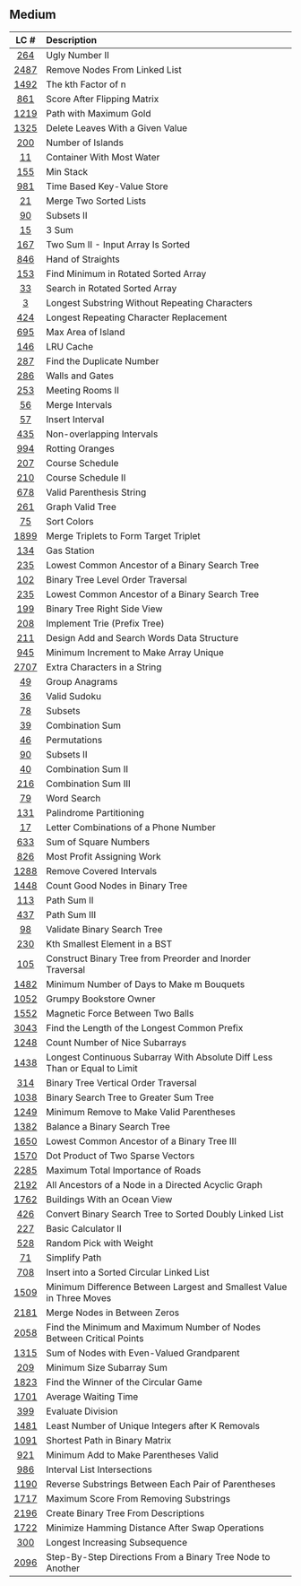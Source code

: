 ## Medium
|LC #|Description|
|:-:|:-|
|[264](https://leetcode.com/problems/ugly-number-ii/)| Ugly Number II|
|[2487](https://leetcode.com/problems/remove-nodes-from-linked-list/)| Remove Nodes From Linked List|
|[1492](https://leetcode.com/problems/the-kth-factor-of-n/)|   The kth Factor of n |
|[861](https://leetcode.com/problems/score-after-flipping-matrix/)|   Score After Flipping Matrix |
|[1219](https://leetcode.com/problems/path-with-maximum-gold/)|   Path with Maximum Gold |
|[1325](https://leetcode.com/problems/delete-leaves-with-a-given-value/)|   Delete Leaves With a Given Value |
|[200](https://leetcode.com/problems/number-of-islands/)|   Number of Islands |
|[11](https://leetcode.com/problems/container-with-most-water/)|   Container With Most Water |
|[155](https://leetcode.com/problems/min-stack/)|   Min Stack |
|[981](https://leetcode.com/problems/time-based-key-value-store/)|   Time Based Key-Value Store |
|[21](https://leetcode.com/problems/merge-two-sorted-lists/)|   Merge Two Sorted Lists |
|[90](https://leetcode.com/problems/subsets-ii/)|   Subsets II |
|[15](https://leetcode.com/problems/3sum/)|   3 Sum |
|[167](https://leetcode.com/problems/two-sum-ii-input-array-is-sorted/)|   Two Sum II - Input Array Is Sorted |
|[846](https://leetcode.com/problems/hand-of-straights/)|   Hand of Straights |
|[153](https://leetcode.com/problems/find-minimum-in-rotated-sorted-array/)|   Find Minimum in Rotated Sorted Array |
|[33](https://leetcode.com/problems/search-in-rotated-sorted-array/)|   Search in Rotated Sorted Array |
|[3](https://leetcode.com/problems/longest-substring-without-repeating-characters/)|   Longest Substring Without Repeating Characters |
|[424](https://leetcode.com/problems/longest-repeating-character-replacement/)|   Longest Repeating Character Replacement |
|[695](https://leetcode.com/problems/max-area-of-island/)|  Max Area of Island |
|[146](https://leetcode.com/problems/lru-cache/)|  LRU Cache |
|[287](https://leetcode.com/problems/find-the-duplicate-number/)|  Find the Duplicate Number |
|[286](https://leetcode.com/problems/walls-and-gates/)|  Walls and Gates |
|[253](https://leetcode.com/problems/meeting-rooms-ii/)|  Meeting Rooms II |
|[56](https://leetcode.com/problems/merge-intervals/)|  Merge Intervals |
|[57](https://leetcode.com/problems/insert-interval/)|  Insert Interval |
|[435](https://leetcode.com/problems/non-overlapping-intervals/)|  Non-overlapping Intervals |
|[994](https://leetcode.com/problems/rotting-oranges/)|  Rotting Oranges |
|[207](https://leetcode.com/problems/course-schedule/)|  Course Schedule |
|[210](https://leetcode.com/problems/course-schedule-ii/)|  Course Schedule II |
|[678](https://leetcode.com/problems/valid-parenthesis-string/)|  Valid Parenthesis String |
|[261](https://leetcode.com/problems/graph-valid-tree/)|  Graph Valid Tree |
|[75](https://leetcode.com/problems/sort-colors/)|  Sort Colors |
|[1899](https://leetcode.com/problems/merge-triplets-to-form-target-triplet/)|  Merge Triplets to Form Target Triplet |
|[134](https://leetcode.com/problems/gas-station/)|  Gas Station |
|[235](https://leetcode.com/problems/lowest-common-ancestor-of-a-binary-search-tree/)|  Lowest Common Ancestor of a Binary Search Tree |
|[102](https://leetcode.com/problems/binary-tree-level-order-traversal/)|  Binary Tree Level Order Traversal |
|[235](https://leetcode.com/problems/lowest-common-ancestor-of-a-binary-search-tree/)|  Lowest Common Ancestor of a Binary Search Tree |
|[199](https://leetcode.com/problems/binary-tree-right-side-view/)|  Binary Tree Right Side View |
|[208](https://leetcode.com/problems/implement-trie-prefix-tree/)|  Implement Trie (Prefix Tree) |
|[211](https://leetcode.com/problems/implement-trie-prefix-tree/)|  Design Add and Search Words Data Structure |
|[945](https://leetcode.com/problems/minimum-increment-to-make-array-unique/)|  Minimum Increment to Make Array Unique |
|[2707](https://leetcode.com/problems/extra-characters-in-a-string/)|  Extra Characters in a String |
|[49](https://leetcode.com/problems/group-anagrams/)|  Group Anagrams |
|[36](https://leetcode.com/problems/valid-sudoku/)|  Valid Sudoku |
|[78](https://leetcode.com/problems/subsets/)|  Subsets |
|[39](https://leetcode.com/problems/combination-sum/)|  Combination Sum |
|[46](https://leetcode.com/problems/permutations/)|  Permutations |
|[90](https://leetcode.com/problems/subsets-ii/)|  Subsets II |
|[40](https://leetcode.com/problems/combination-sum-ii/)|  Combination Sum II |
|[216](https://leetcode.com/problems/combination-sum-iii/)|  Combination Sum III |
|[79](https://leetcode.com/problems/word-search/)|  Word Search |
|[131](https://leetcode.com/problems/palindrome-partitioning/)|  Palindrome Partitioning |
|[17](https://leetcode.com/problems/letter-combinations-of-a-phone-number/)|  Letter Combinations of a Phone Number |
|[633](https://leetcode.com/problems/sum-of-square-numbers/)|  Sum of Square Numbers |
|[826](https://leetcode.com/problems/most-profit-assigning-work)|  Most Profit Assigning Work |
|[1288](https://leetcode.com/problems/remove-covered-intervals/)|  Remove Covered Intervals |
|[1448](https://leetcode.com/problems/count-good-nodes-in-binary-tree/)|  Count Good Nodes in Binary Tree |
|[113](https://leetcode.com/problems/path-sum-ii/)|  Path Sum II |
|[437](https://leetcode.com/problems/path-sum-iii/)|  Path Sum III |
|[98](https://leetcode.com/problems/validate-binary-search-tree/)|  Validate Binary Search Tree |
|[230](https://leetcode.com/problems/kth-smallest-element-in-a-bst/)|  Kth Smallest Element in a BST |
|[105](https://leetcode.com/problems/construct-binary-tree-from-preorder-and-inorder-traversal/)|  Construct Binary Tree from Preorder and Inorder Traversal |
|[1482](https://leetcode.com/problems/minimum-number-of-days-to-make-m-bouquets/)|  Minimum Number of Days to Make m Bouquets |
|[1052](https://leetcode.com/problems/grumpy-bookstore-owner/)|  Grumpy Bookstore Owner |
|[1552](https://leetcode.com/problems/magnetic-force-between-two-balls/)|  Magnetic Force Between Two Balls |
|[3043](https://leetcode.com/problems/find-the-length-of-the-longest-common-prefix/)|  Find the Length of the Longest Common Prefix |
|[1248](https://leetcode.com/problems/count-number-of-nice-subarrays/)|  Count Number of Nice Subarrays |
|[1438](https://leetcode.com/problems/longest-continuous-subarray-with-absolute-diff-less-than-or-equal-to-limit/)|  Longest Continuous Subarray With Absolute Diff Less Than or Equal to Limit |
|[314](https://leetcode.com/problems/binary-tree-vertical-order-traversal/)|  Binary Tree Vertical Order Traversal |
|[1038](https://leetcode.com/problems/binary-search-tree-to-greater-sum-tree/)|  Binary Search Tree to Greater Sum Tree |
|[1249](https://leetcode.com/problems/minimum-remove-to-make-valid-parentheses/)|  Minimum Remove to Make Valid Parentheses |
|[1382](https://leetcode.com/problems/balance-a-binary-search-tree/)|   Balance a Binary Search Tree |
|[1650](https://leetcode.com/problems/lowest-common-ancestor-of-a-binary-tree-iii/)|    Lowest Common Ancestor of a Binary Tree III |
|[1570](https://leetcode.com/problems/dot-product-of-two-sparse-vectors/)|    Dot Product of Two Sparse Vectors |
|[2285](https://leetcode.com/problems/maximum-total-importance-of-roads/)|    Maximum Total Importance of Roads |
|[2192](https://leetcode.com/problems/all-ancestors-of-a-node-in-a-directed-acyclic-graph/)|    All Ancestors of a Node in a Directed Acyclic Graph |
|[1762](https://leetcode.com/problems/buildings-with-an-ocean-view/)|    Buildings With an Ocean View |
|[426](https://leetcode.com/problems/convert-binary-search-tree-to-sorted-doubly-linked-list/)|    Convert Binary Search Tree to Sorted Doubly Linked List |
|[227](https://leetcode.com/problems/basic-calculator-ii/)|    Basic Calculator II |
|[528](https://leetcode.com/problems/random-pick-with-weight/)|    Random Pick with Weight |
|[71](https://leetcode.com/problems/simplify-path/)|    Simplify Path |
|[708](https://leetcode.com/problems/insert-into-a-sorted-circular-linked-list/)|    Insert into a Sorted Circular Linked List |
|[1509](https://leetcode.com/problems/minimum-difference-between-largest-and-smallest-value-in-three-moves)|    Minimum Difference Between Largest and Smallest Value in Three Moves |
|[2181](https://leetcode.com/problems/merge-nodes-in-between-zeros/)|    Merge Nodes in Between Zeros |
|[2058](https://leetcode.com/problems/find-the-minimum-and-maximum-number-of-nodes-between-critical-points/)|    Find the Minimum and Maximum Number of Nodes Between Critical Points |
|[1315](https://leetcode.com/problems/sum-of-nodes-with-even-valued-grandparent/)|    Sum of Nodes with Even-Valued Grandparent |
|[209](https://leetcode.com/problems/minimum-size-subarray-sum/)|    Minimum Size Subarray Sum |
|[1823](https://leetcode.com/problems/find-the-winner-of-the-circular-game/)|    Find the Winner of the Circular Game |
|[1701](https://leetcode.com/problems/average-waiting-time/)|    Average Waiting Time |
|[399](https://leetcode.com/problems/evaluate-division/)|    Evaluate Division |
|[1481](https://leetcode.com/problems/least-number-of-unique-integers-after-k-removals/)|    Least Number of Unique Integers after K Removals |
|[1091](https://leetcode.com/problems/shortest-path-in-binary-matrix/)|    Shortest Path in Binary Matrix |
|[921](https://leetcode.com/problems/minimum-add-to-make-parentheses-valid/)|    Minimum Add to Make Parentheses Valid |
|[986](https://leetcode.com/problems/interval-list-intersections/)|    Interval List Intersections |
|[1190](https://leetcode.com/problems/reverse-substrings-between-each-pair-of-parentheses/)|    Reverse Substrings Between Each Pair of Parentheses |
|[1717](https://leetcode.com/problems/maximum-score-from-removing-substrings/)|    Maximum Score From Removing Substrings |
|[2196](https://leetcode.com/problems/create-binary-tree-from-descriptions/)|    Create Binary Tree From Descriptions |
|[1722](https://leetcode.com/problems/minimize-hamming-distance-after-swap-operations/)|    Minimize Hamming Distance After Swap Operations |
|[300](https://leetcode.com/problems/longest-increasing-subsequence/)|    Longest Increasing Subsequence |
|[2096](https://leetcode.com/problems/step-by-step-directions-from-a-binary-tree-node-to-another/)|    Step-By-Step Directions From a Binary Tree Node to Another |

